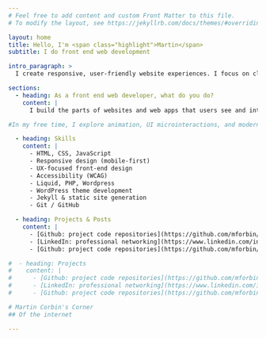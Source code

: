 ```yaml
---
# Feel free to add content and custom Front Matter to this file.
# To modify the layout, see https://jekyllrb.com/docs/themes/#overriding-theme-defaults

layout: home
title: Hello, I'm <span class="highlight">Martin</span>
subtitle: I do front end web development

intro_paragraph: >
  I create responsive, user-friendly website experiences. I focus on clean code, accessibility, and performance.

sections:
  - heading: As a front end web developer, what do you do?
    content: |
      I build the parts of websites and web apps that users see and interact with, using HTML, CSS, and JavaScript. I focus on creating responsive, accessible, and visually appealing user interfaces that work across browsers and devices. 

#In my free time, I explore animation, UI microinteractions, and modern CSS tricks.

  - heading: Skills
    content: |
      - HTML, CSS, JavaScript
      - Responsive design (mobile-first)
      - UX-focused front-end design
      - Accessibility (WCAG)
      - Liquid, PHP, Wordpress
      - WordPress theme development
      - Jekyll & static site generation
      - Git / GitHub

  - heading: Projects & Posts
    content: |
      - [Github: project code repositories](https://github.com/mforbin/)
      - [LinkedIn: professional networking](https://www.linkedin.com/in/martin-corbin-34587348/)
      - [Github: project code repositories](https://github.com/mforbin/)

#  - heading: Projects
#    content: |
#      - [Github: project code repositories](https://github.com/mforbin/)
#      - [LinkedIn: professional networking](https://www.linkedin.com/in/martin-corbin-34587348/)
#      - [Github: project code repositories](https://github.com/mforbin/)

# Martin Corbin's Corner
## Of the internet

---
```

